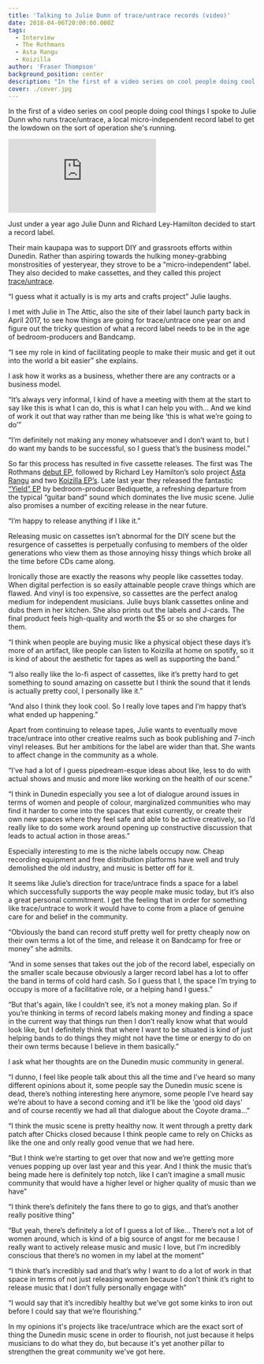 ```yaml
---
title: 'Talking to Julie Dunn of trace/untrace records (video)'
date: 2018-04-06T20:00:00.000Z
tags:
  - Interview
  - The Rothmans
  - Asta Rangu
  - Koizilla
author: 'Fraser Thompson'
background_position: center
description: "In the first of a video series on cool people doing cool things I spoke to Julie Dunn who runs trace/untrace, a local micro-independent record label, to get the lowdown on the sort of operation she's running."
cover: ./cover.jpg
---
```


In the first of a video series on cool people doing cool things I spoke to Julie Dunn who runs trace/untrace, a local micro-independent record label to get the lowdown on the sort of operation she's running.

<div class="youtubeEmbed">
  <iframe src="https://www.youtube.com/embed/TyJ04bV6hGQ/?autoplay=0&amp;autohide=1&amp;vq=hd720&amp;start=" frameborder="0" allowfullscreen="yes"></iframe>
</div>

Just under a year ago Julie Dunn and Richard Ley-Hamilton decided to start a record label.

Their main kaupapa was to support DIY and grassroots efforts within Dunedin. Rather than aspiring towards the hulking money-grabbing monstrosities of yesteryear, they strove to be a “micro-independent” label. They also decided to make cassettes, and they called this project [trace/untrace](https://traceuntracerecords.com).

“I guess what it actually is is my arts and crafts project” Julie laughs.

I met with Julie in The Attic, also the site of their label launch party back in April 2017, to see how things are going for trace/untrace one year on and figure out the tricky question of what a record label needs to be in the age of bedroom-producers and Bandcamp.

“I see my role in kind of facilitating people to make their music and get it out into the world a bit easier” she explains.

I ask how it works as a business, whether there are any contracts or a business model.

“It’s always very informal, I kind of have a meeting with them at the start to say like this is what I can do, this is what I can help you with... And we kind of work it out that way rather than me being like ‘this is what we’re going to do’”

“I’m definitely not making any money whatsoever and I don’t want to, but I do want my bands to be successful, so I guess that’s the business model.”

So far this process has resulted in five cassette releases. The first was The Rothmans [debut EP](https://therothmans.bandcamp.com/album/a-s-l), followed by Richard Ley Hamilton’s solo project [Asta Rangu](https://astarangu.bandcamp.com/) and two [Koizilla EP’s](https://koizilla.bandcamp.com/). Late last year they released the fantastic [“Yield” EP](https://bediquette.bandcamp.com/) by bedroom-producer Bediquette, a refreshing departure from the typical “guitar band” sound which dominates the live music scene. Julie also promises a number of exciting release in the near future.

“I’m happy to release anything if I like it.”

Releasing music on cassettes isn’t abnormal for the DIY scene but the resurgence of cassettes is perpetually confusing to members of the older generations who view them as those annoying hissy things which broke all the time before CDs came along.

Ironically those are exactly the reasons why people like cassettes today. When digital perfection is so easily attainable people crave things which are flawed. And vinyl is too expensive, so cassettes are the perfect analog medium for independent musicians. Julie buys blank cassettes online and dubs them in her kitchen. She also prints out the labels and J-cards. The final product feels high-quality and worth the $5 or so she charges for them.

“I think when people are buying music like a physical object these days it’s more of an artifact, like people can listen to Koizilla at home on spotify, so it is kind of about the aesthetic for tapes as well as supporting the band.”

“I also really like the lo-fi aspect of cassettes, like it’s pretty hard to get something to sound amazing on cassette but I think the sound that it lends is actually pretty cool, I personally like it.”

“And also I think they look cool. So I really love tapes and I’m happy that’s what ended up happening.”

Apart from continuing to release tapes, Julie wants to eventually move trace/untrace into other creative realms such as book publishing and 7-inch vinyl releases. But her ambitions for the label are wider than that. She wants to affect change in the community as a whole.

“I’ve had a lot of I guess pipedream-esque ideas about like, less to do with actual shows and music and more like working on the health of our scene.”

“I think in Dunedin especially you see a lot of dialogue around issues in terms of women and people of colour, marginalized communities who may find it harder to come into the spaces that exist currently, or create their own new spaces where they feel safe and able to be active creatively, so I’d really like to do some work around opening up constructive discussion that leads to actual action in those areas.”

Especially interesting to me is the niche labels occupy now. Cheap recording equipment and free distribution platforms have well and truly demolished the old industry, and music is better off for it.

It seems like Julie’s direction for trace/untrace finds a space for a label which successfully supports the way people make music today, but it’s also a great personal commitment. I get the feeling that in order for something like trace/untrace to work it would have to come from a place of genuine care for and belief in the community.

“Obviously the band can record stuff pretty well for pretty cheaply now on their own terms a lot of the time, and release it on Bandcamp for free or money” she admits.

“And in some senses that takes out the job of the record label, especially on the smaller scale because obviously a larger record label has a lot to offer the band in terms of cold hard cash. So I guess that I, the space I’m trying to occupy is more of a facilitative role, or a helping hand I guess.”

“But that's again, like I couldn’t see, it’s not a money making plan. So if you’re thinking in terms of record labels making money and finding a space in the current way that things run then I don’t really know what that would look like, but I definitely think that where I want to be situated is kind of just helping bands to do things they might not have the time or energy to do on their own terms because I believe in them basically.”

I ask what her thoughts are on the Dunedin music community in general.

“I dunno, I feel like people talk about this all the time and I’ve heard so many different opinions about it, some people say the Dunedin music scene is dead, there’s nothing interesting here anymore, some people I’ve heard say we’re about to have a second coming and it’ll be like the 'good old days' and of course recently we had all that dialogue about the Coyote drama...”

“I think the music scene is pretty healthy now. It went through a pretty dark patch after Chicks closed because I think people came to rely on Chicks as like the one and only really good venue that we had here.

“But I think we’re starting to get over that now and we’re getting more venues popping up over last year and this year. And I think the music that’s being made here is definitely top notch, like I can’t imagine a small music community that would have a higher level or higher quality of music than we have”

“I think there’s definitely the fans there to go to gigs, and that’s another really positive thing”

“But yeah, there’s definitely a lot of I guess a lot of like... There’s not a lot of women around, which is kind of a big source of angst for me because I really want to actively release music and music I love, but I’m incredibly conscious that there’s no women in my label at the moment”

“I think that’s incredibly sad and that’s why I want to do a lot of work in that space in terms of not just releasing women because I don’t think it’s right to release music that I don’t fully personally engage with”

“I would say that it’s incredibly healthy but we’ve got some kinks to iron out before I could say that we’re flourishing.”

In my opinions it's projects like trace/untrace which are the exact sort of thing the Dunedin music scene in order to flourish, not just because it helps musicians to do what they do, but because it's yet another pillar to strengthen the great community we've got here.
